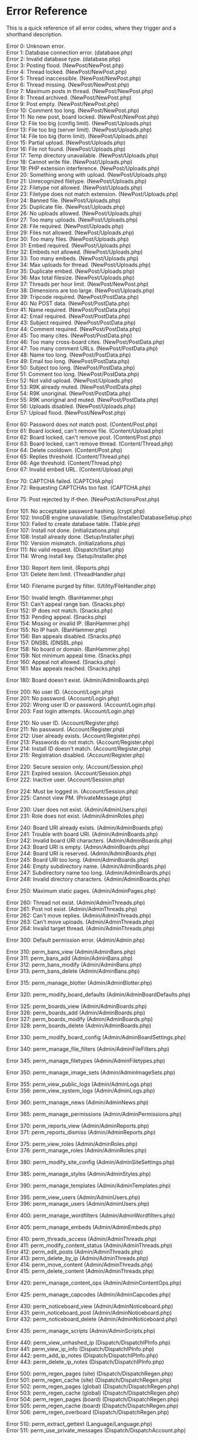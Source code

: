 # Error Reference
This is a quick reference of all error codes, where they trigger and a shorthand description.

Error 0: Unknown error.  
Error 1: Database connection error. (database.php)  
Error 2: Invalid database type. (database.php)  
Error 3: Posting flood. (NewPost/NewPost.php)  
Error 4: Thread locked. (NewPost/NewPost.php)  
Error 5: Thread inaccessible. (NewPost/NewPost.php)  
Error 6: Thread missing. (NewPost/NewPost.php)  
Error 7: Maximum posts in thread. (NewPost/NewPost.php)  
Error 8: Thread archived. (NewPost/NewPost.php)  
Error 9: Post empty. (NewPost/NewPost.php)  
Error 10: Comment too long. (NewPost/NewPost.php)  
Error 11: No new post, board locked. (NewPost/NewPost.php)  
Error 12: File too big (config limit). (NewPost/Uploads.php)  
Error 13: File too big (server limit). (NewPost/Uploads.php)  
Error 14: File too big (form limit). (NewPost/Uploads.php)  
Error 15: Partial upload. (NewPost/Uploads.php)  
Error 16: File not found. (NewPost/Uploads.php)  
Error 17: Temp directory unavailable. (NewPost/Uploads.php)  
Error 18: Cannot write file. (NewPost/Uploads.php)  
Error 19: PHP extension interference. (NewPost/Uploads.php)  
Error 20: Something wrong with upload. (NewPost/Uploads.php)  
Error 21: Unrecognized filetype. (NewPost/Uploads.php)  
Error 22: Filetype not allowed. (NewPost/Uploads.php)  
Error 23: Filetype does not match extension. (NewPost/Uploads.php)  
Error 24: Banned file. (NewPost/Uploads.php)  
Error 25: Duplicate file. (NewPost/Uploads.php)  
Error 26: No uploads allowed. (NewPost/Uploads.php)  
Error 27: Too many uploads. (NewPost/Uploads.php)  
Error 28: File required. (NewPost/Uploads.php)  
Error 29: Files not allowed. (NewPost/Uploads.php)  
Error 30: Too many files. (NewPost/Uploads.php)  
Error 31: Embed required. (NewPost/Uploads.php)  
Error 32: Embeds not allowed. (NewPost/Uploads.php)  
Error 33: Too many embeds. (NewPost/Uploads.php)  
Error 34: Max uploads for thread. (NewPost/Uploads.php)  
Error 35: Duplicate embed. (NewPost/Uploads.php)  
Error 36: Max total filesize. (NewPost/Uploads.php)  
Error 37: Threads per hour limit. (NewPost/NewPost.php)  
Error 38: Dimensions are too large. (NewPost/Uploads.php)  
Error 39: Tripcode required. (NewPost/PostData.php)  
Error 40: No POST data. (NewPost/PostData.php)  
Error 41: Name required. (NewPost/PostData.php)  
Error 42: Email required. (NewPost/PostData.php)  
Error 43: Subject required. (NewPost/PostData.php)  
Error 44: Comment required. (NewPost/PostData.php)  
Error 45: Too many cites. (NewPost/PostData.php)  
Error 46: Too many cross-board cites. (NewPost/PostData.php)  
Error 47: Too many comment URLs. (NewPost/PostData.php)  
Error 48: Name too long. (NewPost/PostData.php)  
Error 49: Email too long. (NewPost/PostData.php)  
Error 50: Subject too long. (NewPost/PostData.php)  
Error 51: Comment too long. (NewPost/PostData.php)  
Error 52: Not valid upload. (NewPost/Uploads.php)  
Error 53: R9K already muted. (NewPost/PostData.php)  
Error 54: R9K unoriginal. (NewPost/PostData.php)  
Error 55: R9K unoriginal and muted. (NewPost/PostData.php)  
Error 56: Uploads disabled. (NewPost/Uploads.php)  
Error 57: Upload flood. (NewPost/NewPost.php)  

Error 60: Password does not match post. (Content/Post.php)  
Error 61: Board locked, can't remove file. (Content/Upload.php)  
Error 62: Board locked, can't remove post. (Content/Post.php)  
Error 63: Board locked, can't remove thread. (Content/Thread.php)  
Error 64: Delete cooldown. (Content/Post.php)  
Error 65: Replies threshold. (Content/Thread.php)  
Error 66: Age threshold. (Content/Thread.php)  
Error 67: Invalid embed URL. (Content/Upload.php)  

Error 70: CAPTCHA failed. (CAPTCHA.php)  
Error 72: Requesting CAPTCHAs too fast. (CAPTCHA.php)  

Error 75: Post rejected by if-then. (NewPost/ActionsPost.php)  

Error 101: No acceptable password hashing. (crypt.php)  
Error 102: InnoDB engine unavailable. (Setup/Installer/DatabaseSetup.php)  
Error 103: Failed to create database table. (Table.php)  
Error 107: Install not done. (initializations.php)  
Error 108: Install already done. (Setup/Installer.php)  
Error 110: Version mismatch. (initializations.php)    
Error 111: No valid request. (Dispatch/Start.php)     
Error 114: Wrong install key. (Setup/Installer.php)   

Error 130: Report item limit. (Reports.php)  
Error 131: Delete item limit. (ThreadHandler.php)  

Error 140: Filename purged by filter. (Utility/FileHandler.php)  

Error 150: Invalid length. (BanHammer.php)  
Error 151: Can't appeal range ban. (Snacks.php)  
Error 152: IP does not match. (Snacks.php)  
Error 153: Pending appeal. (Snacks.php)  
Error 154: Missing or invalid IP. (BanHammer.php)  
Error 155: No IP hash. (BanHammer.php)  
Error 156: Ban appeals disabled. (Snacks.php)  
Error 157: DNSBL (DNSBL.php)  
Error 158: No board or domain. (BanHammer.php)  
Error 159: Not minimum appeal time. (Snacks.php)  
Error 160: Appeal not allowed. (Snacks.php)  
Error 161: Max appeals reached. (Snacks.php)  

Error 180: Board doesn't exist. (Admin/AdminBoards.php) 

Error 200: No user ID. (Account/Login.php)  
Error 201: No password. (Account/Login.php)  
Error 202: Wrong user ID or password. (Account/Login.php)  
Error 203: Fast login attempts. (Account/Login.php)  

Error 210: No user ID. (Account/Register.php)  
Error 211: No password. (Account/Register.php)  
Error 212: User already exists. (Account/Register.php)  
Error 213: Passwords do not match. (Account/Register.php)  
Error 214: Install ID doesn't match. (Account/Register.php)  
Error 215: Registration disabled. (Account/Register.php)  

Error 220: Secure session only. (Account/Session.php)  
Error 221: Expired session. (Account/Session.php)  
Error 222: Inactive user. (Account/Session.php)  

Error 224: Must be logged in. (Account/Session.php)  
Error 225: Cannot view PM. (PrivateMessage.php)  

Error 230: User does not exist. (Admin/AdminUsers.php)  
Error 231: Role does not exist. (Admin/AdminRoles.php)  

Error 240: Board URI already exists. (Admin/AdminBoards.php)  
Error 241: Trouble with board URI. (Admin/AdminBoards.php)  
Error 242: Invalid board URI characters. (Admin/AdminBoards.php)  
Error 243: Board URI is empty. (Admin/AdminBoards.php)  
Error 244: Board URI is reserved. (Admin/AdminBoards.php)  
Error 245: Board URI too long. (Admin/AdminBoards.php)  
Error 246: Empty subdirectory name. (Admin/AdminBoards.php)  
Error 247: Subdirectory name too long. (Admin/AdminBoards.php)  
Error 248: Invalid directory characters. (Admin/AdminBoards.php)  

Error 250: Maximum static pages. (Admin/AdminPages.php)  

Error 260: Thread not exist. (Admin/AdminThreads.php)  
Error 261: Post not exist. (Admin/AdminThreads.php)  
Error 262: Can't move replies. (Admin/AdminThreads.php)  
Error 263: Can't move uploads. (Admin/AdminThreads.php)  
Error 264: Invalid target thread. (Admin/AdminThreads.php) 

Error 300: Default permission error. (Admin/Admin.php)  

Error 310: perm_bans_view (Admin/AdminBans.php)  
Error 311: perm_bans_add (Admin/AdminBans.php)   
Error 312: perm_bans_modify (Admin/AdminBans.php)   
Error 313: perm_bans_delete (Admin/AdminBans.php)   

Error 315: perm_manage_blotter (Admin/AdminBlotter.php)   

Error 320: perm_modify_board_defaults (Admin/AdminBoardDefaults.php)  

Error 325: perm_boards_view (Admin/AdminBoards.php)  
Error 326: perm_boards_add (Admin/AdminBoards.php)   
Error 327: perm_boards_modify (Admin/AdminBoards.php)   
Error 328: perm_boards_delete (Admin/AdminBoards.php)   

Error 330: perm_modify_board_config (Admin/AdminBoardSettings.php)   

Error 340: perm_manage_file_filters (Admin/AdminFileFilters.php)  

Error 345: perm_manage_filetypes (Admin/AdminFiletypes.php)  

Error 350: perm_manage_image_sets (Admin/AdminImageSets.php)  

Error 355: perm_view_public_logs (Admin/AdminLogs.php)  
Error 356: perm_view_system_logs (Admin/AdminLogs.php)  

Error 360: perm_manage_news (Admin/AdminNews.php)  

Error 365: perm_manage_permissions (Admin/AdminPermissions.php)  

Error 370: perm_reports_view (Admin/AdminReports.php)  
Error 371: perm_reports_dismiss (Admin/AdminReports.php)  

Error 375: perm_view_roles (Admin/AdminRoles.php)  
Error 376: perm_manage_roles (Admin/AdminRoles.php)  

Error 380: perm_modify_site_config (Admin/AdminSiteSettings.php)  

Error 385: perm_manage_styles (Admin/AdminStyles.php)  

Error 390: perm_manage_templates (Admin/AdminTemplates.php)  

Error 395: perm_view_users (Admin/AdminUsers.php)  
Error 396: perm_manage_users (Admin/AdminUsers.php)  

Error 400: perm_manage_wordfilters (Admin/AdminWordfilters.php)  

Error 405: perm_manage_embeds (Admin/AdminEmbeds.php)  

Error 410: perm_threads_access (Admin/AdminThreads.php)  
Error 411: perm_modify_content_status (Admin/AdminThreads.php)  
Error 412: perm_edit_posts (Admin/AdminThreads.php)  
Error 413: perm_delete_by_ip (Admin/AdminThreads.php)  
Error 414: perm_move_content (Admin/AdminThreads.php)  
Error 415: perm_delete_content (Admin/AdminThreads.php)  

Error 420: perm_manage_content_ops (Admin/AdminContentOps.php)  

Error 425: perm_manage_capcodes (Admin/AdminCapcodes.php)  

Error 430: perm_noticeboard_view (Admin/AdminNoticeboard.php)  
Error 431: perm_noticeboard_post (Admin/AdminNoticeboard.php)  
Error 432: perm_noticeboard_delete (Admin/AdminNoticeboard.php)  

Error 435: perm_manage_scripts (Admin/AdminScripts.php)  

Error 440: perm_view_unhashed_ip (Dispatch/DispatchIPInfo.php)  
Error 441: perm_view_ip_info (Dispatch/DispatchIPInfo.php)  
Error 442: perm_add_ip_notes (Dispatch/DispatchIPInfo.php)  
Error 443: perm_delete_ip_notes (Dispatch/DispatchIPInfo.php)  

Error 500: perm_regen_pages (site) (Dispatch/DispatchRegen.php)  
Error 501: perm_regen_cache (site) (Dispatch/DispatchRegen.php)  
Error 502: perm_regen_pages (global) (Dispatch/DispatchRegen.php)  
Error 503: perm_regen_cache (global) (Dispatch/DispatchRegen.php)  
Error 504: perm_regen_pages (board) (Dispatch/DispatchRegen.php)  
Error 505: perm_regen_cache (board) (Dispatch/DispatchRegen.php)  
Error 506: perm_regen_overboard (Dispatch/DispatchRegen.php)  

Error 510: perm_extract_gettext (Language/Language.php)  
Error 511: perm_use_private_messages (Dispatch/DispatchAccount.php) 